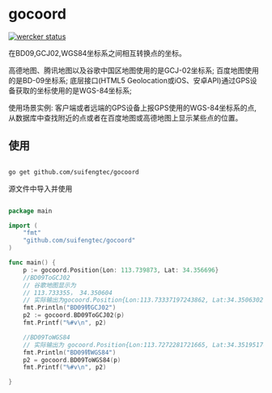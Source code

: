 # gocoord

[![wercker status](https://app.wercker.com/status/78da03fb6f650111e017cc31965a5ce7/s/master "wercker status")](https://app.wercker.com/project/byKey/78da03fb6f650111e017cc31965a5ce7)

在BD09,GCJ02,WGS84坐标系之间相互转换点的坐标。

高德地图、腾讯地图以及谷歌中国区地图使用的是GCJ-02坐标系;
百度地图使用的是BD-09坐标系;
底层接口(HTML5 Geolocation或iOS、安卓API)通过GPS设备获取的坐标使用的是WGS-84坐标系;

使用场景实例: 客户端或者远端的GPS设备上报GPS使用的WGS-84坐标系的点,从数据库中查找附近的点或者在百度地图或高德地图上显示某些点的位置。

## 使用

```bash

go get github.com/suifengtec/gocoord

```

源文件中导入并使用

```go

package main

import (
	"fmt"
	"github.com/suifengtec/gocoord"
)

func main() {
	p := gocoord.Position{Lon: 113.739873, Lat: 34.356696}
	//BD09ToGCJ02
	// 谷歌地图显示为
	// 113.733355， 34.350604
	// 实际输出为gocoord.Position{Lon:113.73337197243862, Lat:34.350630274732744}
	fmt.Println("BD09转GCJ02")
	p2 := gocoord.BD09ToGCJ02(p)
	fmt.Printf("%#v\n", p2)

	//BD09ToWGS84
	// 实际输出为 gocoord.Position{Lon:113.7272281721665, Lat:34.351951705458674}
	fmt.Println("BD09转WGS84")
	p2 = gocoord.BD09ToWGS84(p)
	fmt.Printf("%#v\n", p2)

}


```

